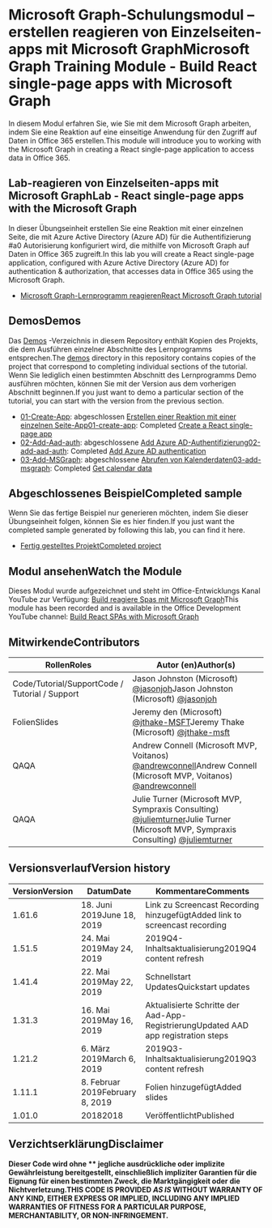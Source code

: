 # <a name="microsoft-graph-training-module---build-react-single-page-apps-with-microsoft-graph"></a><span data-ttu-id="a4fe7-101">Microsoft Graph-Schulungsmodul – erstellen reagieren von Einzelseiten-apps mit Microsoft Graph</span><span class="sxs-lookup"><span data-stu-id="a4fe7-101">Microsoft Graph Training Module - Build React single-page apps with Microsoft Graph</span></span>

<span data-ttu-id="a4fe7-102">In diesem Modul erfahren Sie, wie Sie mit dem Microsoft Graph arbeiten, indem Sie eine Reaktion auf eine einseitige Anwendung für den Zugriff auf Daten in Office 365 erstellen.</span><span class="sxs-lookup"><span data-stu-id="a4fe7-102">This module will introduce you to working with the Microsoft Graph in creating a React single-page application to access data in Office 365.</span></span>

## <a name="lab---react-single-page-apps-with-the-microsoft-graph"></a><span data-ttu-id="a4fe7-103">Lab-reagieren von Einzelseiten-apps mit Microsoft Graph</span><span class="sxs-lookup"><span data-stu-id="a4fe7-103">Lab - React single-page apps with the Microsoft Graph</span></span>

<span data-ttu-id="a4fe7-104">In dieser Übungseinheit erstellen Sie eine Reaktion mit einer einzelnen Seite, die mit Azure Active Directory (Azure AD) für die Authentifizierung #a0 Autorisierung konfiguriert wird, die mithilfe von Microsoft Graph auf Daten in Office 365 zugreift.</span><span class="sxs-lookup"><span data-stu-id="a4fe7-104">In this lab you will create a React single-page application, configured with Azure Active Directory (Azure AD) for authentication & authorization, that accesses data in Office 365 using the Microsoft Graph.</span></span>

- [<span data-ttu-id="a4fe7-105">Microsoft Graph-Lernprogramm reagieren</span><span class="sxs-lookup"><span data-stu-id="a4fe7-105">React Microsoft Graph tutorial</span></span>](https://docs.microsoft.com/graph/training/react-tutorial)

## <a name="demos"></a><span data-ttu-id="a4fe7-106">Demos</span><span class="sxs-lookup"><span data-stu-id="a4fe7-106">Demos</span></span>

<span data-ttu-id="a4fe7-107">Das [Demos](./demos) -Verzeichnis in diesem Repository enthält Kopien des Projekts, die dem Ausführen einzelner Abschnitte des Lernprogramms entsprechen.</span><span class="sxs-lookup"><span data-stu-id="a4fe7-107">The [demos](./demos) directory in this repository contains copies of the project that correspond to completing individual sections of the tutorial.</span></span> <span data-ttu-id="a4fe7-108">Wenn Sie lediglich einen bestimmten Abschnitt des Lernprogramms Demo ausführen möchten, können Sie mit der Version aus dem vorherigen Abschnitt beginnen.</span><span class="sxs-lookup"><span data-stu-id="a4fe7-108">If you just want to demo a particular section of the tutorial, you can start with the version from the previous section.</span></span>

- <span data-ttu-id="a4fe7-109">[01-Create-App](demos/01-create-app): abgeschlossen [Erstellen einer Reaktion mit einer einzelnen Seite-App](https://docs.microsoft.com/graph/training/react-tutorial?tutorial-step=1)</span><span class="sxs-lookup"><span data-stu-id="a4fe7-109">[01-create-app](demos/01-create-app): Completed [Create a React single-page app](https://docs.microsoft.com/graph/training/react-tutorial?tutorial-step=1)</span></span>
- <span data-ttu-id="a4fe7-110">[02-Add-Aad-auth](demos/02-add-aad-auth): abgeschlossene [Add Azure AD-Authentifizierung](https://docs.microsoft.com/graph/training/react-tutorial?tutorial-step=3)</span><span class="sxs-lookup"><span data-stu-id="a4fe7-110">[02-add-aad-auth](demos/02-add-aad-auth): Completed [Add Azure AD authentication](https://docs.microsoft.com/graph/training/react-tutorial?tutorial-step=3)</span></span>
- <span data-ttu-id="a4fe7-111">[03-Add-MSGraph](demos/03-add-msgraph): abgeschlossene [Abrufen von Kalenderdaten](https://docs.microsoft.com/graph/training/react-tutorial?tutorial-step=4)</span><span class="sxs-lookup"><span data-stu-id="a4fe7-111">[03-add-msgraph](demos/03-add-msgraph): Completed [Get calendar data](https://docs.microsoft.com/graph/training/react-tutorial?tutorial-step=4)</span></span>

## <a name="completed-sample"></a><span data-ttu-id="a4fe7-112">Abgeschlossenes Beispiel</span><span class="sxs-lookup"><span data-stu-id="a4fe7-112">Completed sample</span></span>

<span data-ttu-id="a4fe7-113">Wenn Sie das fertige Beispiel nur generieren möchten, indem Sie dieser Übungseinheit folgen, können Sie es hier finden.</span><span class="sxs-lookup"><span data-stu-id="a4fe7-113">If you just want the completed sample generated by following this lab, you can find it here.</span></span>

- [<span data-ttu-id="a4fe7-114">Fertig gestelltes Projekt</span><span class="sxs-lookup"><span data-stu-id="a4fe7-114">Completed project</span></span>](demos/03-add-msgraph)

## <a name="watch-the-module"></a><span data-ttu-id="a4fe7-115">Modul ansehen</span><span class="sxs-lookup"><span data-stu-id="a4fe7-115">Watch the Module</span></span>

<span data-ttu-id="a4fe7-116">Dieses Modul wurde aufgezeichnet und steht im Office-Entwicklungs Kanal YouTube zur Verfügung: [Build reagiere Spas mit Microsoft Graph](https://youtu.be/IghiKqly-HY)</span><span class="sxs-lookup"><span data-stu-id="a4fe7-116">This module has been recorded and is available in the Office Development YouTube channel: [Build React SPAs with Microsoft Graph](https://youtu.be/IghiKqly-HY)</span></span>

## <a name="contributors"></a><span data-ttu-id="a4fe7-117">Mitwirkende</span><span class="sxs-lookup"><span data-stu-id="a4fe7-117">Contributors</span></span>

|           <span data-ttu-id="a4fe7-118">Rollen</span><span class="sxs-lookup"><span data-stu-id="a4fe7-118">Roles</span></span>           |                                           <span data-ttu-id="a4fe7-119">Autor (en)</span><span class="sxs-lookup"><span data-stu-id="a4fe7-119">Author(s)</span></span>                                           |
| ------------------------- | --------------------------------------------------------------------------------------------- |
| <span data-ttu-id="a4fe7-120">Code/Tutorial/Support</span><span class="sxs-lookup"><span data-stu-id="a4fe7-120">Code / Tutorial / Support</span></span> | <span data-ttu-id="a4fe7-121">Jason Johnston (Microsoft) [@jasonjoh](//github.com/jasonjoh)</span><span class="sxs-lookup"><span data-stu-id="a4fe7-121">Jason Johnston (Microsoft) [@jasonjoh](//github.com/jasonjoh)</span></span>                                 |
| <span data-ttu-id="a4fe7-122">Folien</span><span class="sxs-lookup"><span data-stu-id="a4fe7-122">Slides</span></span>                    | <span data-ttu-id="a4fe7-123">Jeremy den (Microsoft) [@jthake-MSFT](//github.com/jthake-msft)</span><span class="sxs-lookup"><span data-stu-id="a4fe7-123">Jeremy Thake (Microsoft) [@jthake-msft](//github.com/jthake-msft)</span></span>                             |
| <span data-ttu-id="a4fe7-124">QA</span><span class="sxs-lookup"><span data-stu-id="a4fe7-124">QA</span></span>                        | <span data-ttu-id="a4fe7-125">Andrew Connell (Microsoft MVP, Voitanos) [@andrewconnell](//github.com/andrewconnell)</span><span class="sxs-lookup"><span data-stu-id="a4fe7-125">Andrew Connell (Microsoft MVP, Voitanos) [@andrewconnell](//github.com/andrewconnell)</span></span>         |
| <span data-ttu-id="a4fe7-126">QA</span><span class="sxs-lookup"><span data-stu-id="a4fe7-126">QA</span></span>                        | <span data-ttu-id="a4fe7-127">Julie Turner (Microsoft MVP, Sympraxis Consulting) [@juliemturner](//github.com/juliemturner)</span><span class="sxs-lookup"><span data-stu-id="a4fe7-127">Julie Turner (Microsoft MVP, Sympraxis Consulting) [@juliemturner](//github.com/juliemturner)</span></span> |

## <a name="version-history"></a><span data-ttu-id="a4fe7-128">Versionsverlauf</span><span class="sxs-lookup"><span data-stu-id="a4fe7-128">Version history</span></span>

| <span data-ttu-id="a4fe7-129">Version</span><span class="sxs-lookup"><span data-stu-id="a4fe7-129">Version</span></span> |       <span data-ttu-id="a4fe7-130">Datum</span><span class="sxs-lookup"><span data-stu-id="a4fe7-130">Date</span></span>       |              <span data-ttu-id="a4fe7-131">Kommentare</span><span class="sxs-lookup"><span data-stu-id="a4fe7-131">Comments</span></span>              |
| ------- | ---------------- | ---------------------------------- |
| <span data-ttu-id="a4fe7-132">1.6</span><span class="sxs-lookup"><span data-stu-id="a4fe7-132">1.6</span></span>     | <span data-ttu-id="a4fe7-133">18. Juni 2019</span><span class="sxs-lookup"><span data-stu-id="a4fe7-133">June 18, 2019</span></span>    | <span data-ttu-id="a4fe7-134">Link zu Screencast Recording hinzugefügt</span><span class="sxs-lookup"><span data-stu-id="a4fe7-134">Added link to screencast recording</span></span> |
| <span data-ttu-id="a4fe7-135">1.5</span><span class="sxs-lookup"><span data-stu-id="a4fe7-135">1.5</span></span>     | <span data-ttu-id="a4fe7-136">24. Mai 2019</span><span class="sxs-lookup"><span data-stu-id="a4fe7-136">May 24, 2019</span></span>     | <span data-ttu-id="a4fe7-137">2019Q4-Inhaltsaktualisierung</span><span class="sxs-lookup"><span data-stu-id="a4fe7-137">2019Q4 content refresh</span></span>             |
| <span data-ttu-id="a4fe7-138">1.4</span><span class="sxs-lookup"><span data-stu-id="a4fe7-138">1.4</span></span>     | <span data-ttu-id="a4fe7-139">22. Mai 2019</span><span class="sxs-lookup"><span data-stu-id="a4fe7-139">May 22, 2019</span></span>     | <span data-ttu-id="a4fe7-140">Schnellstart Updates</span><span class="sxs-lookup"><span data-stu-id="a4fe7-140">Quickstart updates</span></span>                 |
| <span data-ttu-id="a4fe7-141">1.3</span><span class="sxs-lookup"><span data-stu-id="a4fe7-141">1.3</span></span>     | <span data-ttu-id="a4fe7-142">16. Mai 2019</span><span class="sxs-lookup"><span data-stu-id="a4fe7-142">May 16, 2019</span></span>     | <span data-ttu-id="a4fe7-143">Aktualisierte Schritte der Aad-App-Registrierung</span><span class="sxs-lookup"><span data-stu-id="a4fe7-143">Updated AAD app registration steps</span></span> |
| <span data-ttu-id="a4fe7-144">1.2</span><span class="sxs-lookup"><span data-stu-id="a4fe7-144">1.2</span></span>     | <span data-ttu-id="a4fe7-145">6. März 2019</span><span class="sxs-lookup"><span data-stu-id="a4fe7-145">March 6, 2019</span></span>    | <span data-ttu-id="a4fe7-146">2019Q3-Inhaltsaktualisierung</span><span class="sxs-lookup"><span data-stu-id="a4fe7-146">2019Q3 content refresh</span></span>             |
| <span data-ttu-id="a4fe7-147">1.1</span><span class="sxs-lookup"><span data-stu-id="a4fe7-147">1.1</span></span>     | <span data-ttu-id="a4fe7-148">8. Februar 2019</span><span class="sxs-lookup"><span data-stu-id="a4fe7-148">February 8, 2019</span></span> | <span data-ttu-id="a4fe7-149">Folien hinzugefügt</span><span class="sxs-lookup"><span data-stu-id="a4fe7-149">Added slides</span></span>                       |
| <span data-ttu-id="a4fe7-150">1.0</span><span class="sxs-lookup"><span data-stu-id="a4fe7-150">1.0</span></span>     | <span data-ttu-id="a4fe7-151">2018</span><span class="sxs-lookup"><span data-stu-id="a4fe7-151">2018</span></span>             | <span data-ttu-id="a4fe7-152">Veröffentlicht</span><span class="sxs-lookup"><span data-stu-id="a4fe7-152">Published</span></span>                          |

## <a name="disclaimer"></a><span data-ttu-id="a4fe7-153">Verzichtserklärung</span><span class="sxs-lookup"><span data-stu-id="a4fe7-153">Disclaimer</span></span>

<span data-ttu-id="a4fe7-154">**Dieser Code wird ohne \*\* jegliche ausdrückliche oder implizite Gewährleistung bereitgestellt, einschließlich impliziter Garantien für die Eignung für einen bestimmten Zweck, die Marktgängigkeit oder die Nichtverletzung.**</span><span class="sxs-lookup"><span data-stu-id="a4fe7-154">**THIS CODE IS PROVIDED *AS IS* WITHOUT WARRANTY OF ANY KIND, EITHER EXPRESS OR IMPLIED, INCLUDING ANY IMPLIED WARRANTIES OF FITNESS FOR A PARTICULAR PURPOSE, MERCHANTABILITY, OR NON-INFRINGEMENT.**</span></span>
